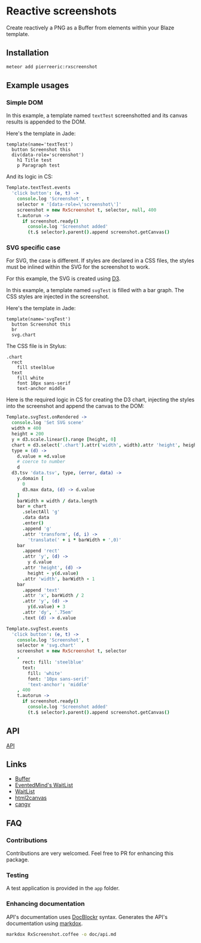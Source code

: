 # Reactive screenshots
Create reactively a PNG as a Buffer from elements within your Blaze template.

## Installation
```bash
meteor add pierreeric:rxscreenshot
```

## Example usages
### Simple DOM
In this example, a template named `textTest` screenshotted and its canvas
results is appended to the DOM.

Here's the template in Jade:
```jade
template(name='textTest')
  button Screenshot this
  div(data-role='screenshot')
    h1 Title test
    p Paragraph test
```

And its logic in CS:
```coffee
Template.textTest.events
  'click button': (e, t) ->
    console.log 'Screenshot', t
    selector = '[data-role=\'screenshot\']'
    screenshot = new RxScreenshot t, selector, null, 400
    t.autorun ->
      if screenshot.ready()
        console.log 'Screenshot added'
        (t.$ selector).parent().append screenshot.getCanvas()
```

### SVG specific case
For SVG, the case is different. If styles are declared in a CSS files, the
styles must be inlined within the SVG for the screenshot to work.

For this example, the SVG is created using [D3](http://d3js.org/).

In this example, a template named `svgTest` is filled with a bar graph. The
CSS styles are injected in the screenshot.

Here's the template in Jade:
```jade
template(name='svgTest')
  button Screenshot this
  br
  svg.chart
```

The CSS file is in Stylus:
```stylus
.chart
  rect
    fill steelblue
  text
    fill white
    font 10px sans-serif
    text-anchor middle
```

Here is the required logic in CS for creating the D3 chart, injecting the
styles into the screenshot and append the canvas to the DOM:
```coffee
Template.svgTest.onRendered ->
  console.log 'Set SVG scene'
  width = 400
  height = 200
  y = d3.scale.linear().range [height, 0]
  chart = d3.select('.chart').attr('width', width).attr 'height', height
  type = (d) ->
    d.value = +d.value
    # coerce to number
    d
  d3.tsv 'data.tsv', type, (error, data) ->
    y.domain [
      0
      d3.max data, (d) -> d.value
    ]
    barWidth = width / data.length
    bar = chart
      .selectAll 'g'
      .data data
      .enter()
      .append 'g'
      .attr 'transform', (d, i) ->
        'translate(' + i * barWidth + ',0)'
    bar
      .append 'rect'
      .attr 'y', (d) ->
        y d.value
      .attr 'height', (d) ->
        height - y(d.value)
      .attr 'width', barWidth - 1
    bar
      .append 'text'
      .attr 'x', barWidth / 2
      .attr 'y', (d) ->
        y(d.value) + 3
      .attr 'dy', '.75em'
      .text (d) -> d.value

Template.svgTest.events
  'click button': (e, t) ->
    console.log 'Screenshot', t
    selector = 'svg.chart'
    screenshot = new RxScreenshot t, selector
    ,
      rect: fill: 'steelblue'
      text:
        fill: 'white'
        font: '10px sans-serif'
        'text-anchor': 'middle'
    , 400
    t.autorun ->
      if screenshot.ready()
        console.log 'Screenshot added'
        (t.$ selector).parent().append screenshot.getCanvas()
```

## API
[API](doc/api.md)

## Links
* [Buffer](https://nodejs.org/api/buffer.html)
* [EventedMind's WaitList](https://www.eventedmind.com/feed/the-reactive-waitlist-data-structure)
* [WaitList](https://github.com/iron-meteor/iron-controller/blob/master/lib/wait_list.js)
* [html2canvas](http://html2canvas.hertzen.com/)
* [cangv](https://github.com/gabelerner/canvg)

## FAQ
### Contributions
Contributions are very welcomed. Feel free to PR for enhancing this package.

### Testing
A test application is provided in the `app` folder.

### Enhancing documentation
API's documentation uses [DocBlockr](https://atom.io/packages/docblockr) syntax.
Generates the API's documentation using [markdox](https://github.com/cbou/markdox).

```bash
markdox RxScreenshot.coffee -o doc/api.md
```
